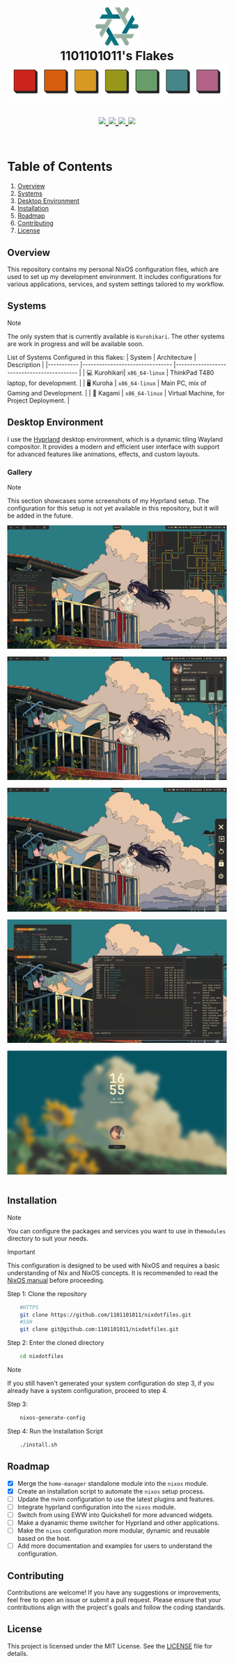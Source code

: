 <h1 align="center">
   <img src="./.github/assets/logo/nixos-logo.png  " width="100px" /> 
   <br>
      1101101011's Flakes 
   <br>
      <img src="./.github/assets/palette/palette-1.png" width="600px" /> <br>

   <div align="center">
      <p></p>
      <div align="center">
         <a href="https://github.com/1101101011/nixdotfiles/stargazers">
            <img src="https://img.shields.io/github/stars/1101101011/nixdotfiles?color=FABD2F&labelColor=282828&style=for-the-badge&logo=starship&logoColor=FABD2F">
         </a>
         <a href="https://github.com/1101101011/nixdotfiles/">
            <img src="https://img.shields.io/github/repo-size/1101101011/nixdotfiles?color=B16286&labelColor=282828&style=for-the-badge&logo=github&logoColor=B16286">
         </a>
         <a = href="https://nixos.org">
            <img src="https://img.shields.io/badge/NixOS-unstable-blue.svg?style=for-the-badge&labelColor=282828&logo=NixOS&logoColor=458588&color=458588">
         </a>
         <a href="https://github.com/1101101011/nixdotfiles/blob/main/LICENSE">
            <img src="https://img.shields.io/static/v1.svg?style=for-the-badge&label=License&message=MIT&colorA=282828&colorB=98971A&logo=unlicense&logoColor=98971A&"/>
         </a>
      </div>
      <br>
   </div>
</h1>

# Table of Contents

1. [Overview](#overview)
2. [Systems](#systems)
3. [Desktop Environment](#Desktop-Environment)
4. [Installation](#installation)
5. [Roadmap](#roadmap)
6. [Contributing](#contributing)
7. [License](#license)


## Overview

This repository contains my personal NixOS configuration files, which are used to set up my development environment. It includes configurations for various applications, services, and system settings tailored to my workflow.

## Systems
> [!NOTE]
> The only system that is currently available is `Kurohikari`.
> The other systems are work in progress and will be available soon.

List of Systems Configured in this flakes:
| System 	   | Architecture                   	| Description                               	|
|-----------   |--------------------------------	|-------------------------------------------	|
| 💻 Kurohikari| `x86_64-linux`                 	| ThinkPad T480 laptop, for development.    	|
| 🖥️ Kuroha    | `x86_64-linux`                 	| Main PC, mix of Gaming and Development.   	|
| 💾 Kagami    | `x86_64-linux`                 	| Virtual Machine, for Project Deployment.      |

## Desktop Environment

I use the [Hyprland](https://hyprland.org/) desktop environment, which is a dynamic tiling Wayland compositor. It provides a modern and efficient user interface with support for advanced features like animations, effects, and custom layouts.

### Gallery
> [!NOTE]
> This section showcases some screenshots of my Hyprland setup.
> The configuration for this setup is not yet available in this repository, but it will be added in the future.
<p align="center">
   <img src="./.github/assets/screenshots/1.png" style="margin-bottom: 15px;"/> <br>
   <img src="./.github/assets/screenshots/2.png" style="margin-bottom: 15px;"/> <br>
   <img src="./.github/assets/screenshots/3.png" style="margin-bottom: 15px;"/> <br>
   <img src="./.github/assets/screenshots/4.png" style="margin-bottom: 15px;"/> <br>
   <img src="./.github/assets/screenshots/hyprlock.png" style="margin-bottom: 15px;" /> <br>
</p>

## Installation
> [!NOTE]
> You can configure the packages and services you want to use in the`modules` directory to suit your needs.

> [!IMPORTANT]
> This configuration is designed to be used with NixOS and requires a basic understanding of Nix and NixOS concepts. 
> It is recommended to read the [NixOS manual](https://nixos.org/manual/nixos/stable/) before proceeding.

Step 1: Clone the repository
```bash
    #HTTPS
    git clone https://github.com/1101101011/nixdotfiles.git
    #SSH
    git clone git@github.com:1101101011/nixdotfiles.git

```
Step 2: Enter the cloned directory
```bash
    cd nixdotfiles
```
> [!NOTE]
> If you still haven't generated your system configuration do step 3, if you already have a system configuration, proceed to step 4.

Step 3: 
```bash
    nixos-generate-config
```

Step 4: Run the Installation Script
```bash
    ./install.sh
```

## Roadmap
- [X] Merge the `home-manager` standalone module into the `nixos` module.
- [X] Create an installation script to automate the `nixos` setup process.
- [ ] Update the nvim configuration to use the latest plugins and features.
- [ ] Integrate hyprland configuration into the `nixos` module.
- [ ] Switch from using EWW into Quickshell for more advanced widgets.
- [ ] Make a dyanamic theme switcher for Hyprland and other applications.
- [ ] Make the `nixos` configuration more modular, dynamic and reusable based on the host.
- [ ] Add more documentation and examples for users to understand the configuration.

## Contributing

Contributions are welcome! If you have any suggestions or improvements, feel free to open an issue or submit a pull request. Please ensure that your contributions align with the project's goals and follow the coding standards.

## License

This project is licensed under the MIT License. See the [LICENSE](./LICENSE) file for details.
